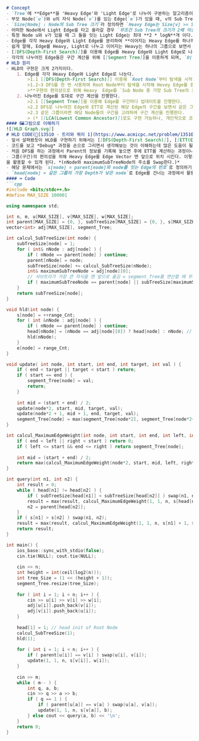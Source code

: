 ```markdown
# Concept
- `Tree`에 **Edge**을 'Heavy Edge'와 'Light Edge'로 나누어 구분하는 알고리즘이다.
- 부모 Node(`u`)와 u의 자식 Node(`v`)를 있는 Edge(`e`)가 있을 때, v의 Sub Tree 크기가 u의 Sub Tree 크기의 1/2 이상일 때 `e`를 **Heavy Edge**라 정의하며 이 이외에는 모두 **Light Edge**이다.
- `Size[Node] : Node의 Sub Tree 크기`라 정의하면 `Heavy Edge는 Size[v] >= Size[u] / 2`를 만족한다. 
- 어떠한 Node에서 Light Edge을 타고 올라갈 경우 `무조건 Sub Tree의 크기가 2배 이상`이 되게 되며 이는 다시 말해 어떠한 Node에서 Root Node로 가는 경우 최대 **logN**개의 Light Edge을 거쳐가게 된다는 것을 뜻한다.
- 특정 Node u와 v가 있을 때 그 둘을 잇는 Light Edge는 최대 **2 * logN**개 이다.
- Edge를 각각 Heavy Edge와 Light Edge를 분리하여 **이어지는 Heavy Edge를 하나의 그룹**으로써 그리고 **Light Edge는 개별적인 그룹**으로써 값을 관리하면 `구간의 Edge`를 효율적으로 관리할 수 있다.
- 쉽게 말해, Edge를 Heavy, Light로 나누고 이어지는 Heavy는 하나의 그룹으로 보면서 Node u와 v를 잇는 Edge들을 하나하나 보는 것이 아닌 각 `Edge 그룹` 별로 처리하는 알고리즘이다.
- [[DFS(Depth-First Search)]]를 이용해 Edge를 Heavy Edge와 Light Edge로 나누기 때문에 `O(N)`의 시간복잡도가 소요된다.
- 각각의 나누어진 Edge들은 구간 계산을 위해 [[Segment Tree]]을 이용하게 되며, `O(logN)`만큼의 시간복잡도가 소요된다.
# HLD 원리
- HLD의 구현은 크게 2가지이다.
	1. Edge를 각각 Heavy Edge와 Light Edge로 나눈다.
		>1.1 [[DFS(Depth-First Search)]] 이용해 `Root Node`부터 탐색을 시작해 각 노드들의 `Sub Tree의 Size`를 계산한다.
		>1.2~3 DFS를 한 번 사용하여 Root Node부터 탐색을 시작해 Hevey Edge를 판별하고 [[ETT(Euler Tour Technique)]]을 이용해 각 Node(또는 Edge)의 구간을 정의한다.
		>**구현의 편의성으로 위해 Heavy  Edge를 `Sub Node 중 가장 Sub Tree의 크기가 큰 노드로 이어진 Edge`로 정의한다.**
	2. 나누어진 Edge를 토대로 구간 계산을 진행한다.
		>2.1 [[Segment Tree]]을 이용해 Edge를 구간마다 업데이트를 진행한다.
		>2.2 DFS로 나누어진 Edge와 ETT로 계산된 해당 Edge의 구간을 보면서 같은 그룹이 나올 때 까지 Light Edge의 구간 계산을 진행하며 해당 Edge를 건넌다.
		>2.3 같은 그룹이라면 해당 Node들의 구간을 고려하여 구간 계산을 진행한다.
		> (* [[LCA(Lowest Common Ancestor)]]로도 구현 가능하나, 개인적으로 코드가 복잡해 선호하진 않는다.)
#### 🖼️그림으로 이해하기
![[HLD Graph.svg]]
# HLD CODE(📑[13510 - 트리와 쿼리 1](https://www.acmicpc.net/problem/13510))
- 앞서 살펴봤듯이 HLD를 구현하기 위해서는 [[DFS(Depth-First Search)]], [[ETT(Euler Tour Technique)]], [[Segment Tree]]를  선행으로 알고 있어야 하기 때문에 난이도가 있는 알고리즘이다.
- 코드를 보고 *Debug* 과정을 손으로 그리면서 생각해보는 것이 이해하는데 많은 도움이 될 것이다.
- 처음 DFS를 하는 과정에서 Parent의 정보를 기록해 놓으면 후에 ETT를 계산하는 과정이나 Light Edge를 건너는 과정에서 활용할 수 있다.
- 그룹(구간)의 편의성을 위해 Heavy Edge를 Edge Vector 맨 앞으로 위치 시킨다. 이렇게 하면 ETT을 계산하는 과정에서 *Heavy Edge의 번호가 연속성*을 가지게 되어 `Segement Tree`
을 활용할 수 있게 된다. *(nNode와 maximumSubTreeNode의 주소를 Swap한다.)*
- 해당 문제에서는 `s[node] = parent[node]와 node를 잇는 Edge의 번호`로 정의하기 때문에 `e[node]`를 구하긴 했지만 사용하지 않아도 문제를 해결 할 수 있다.
- `head[node] = 같은 그룹의 가장 Depth가 낮은 node`로 Edge를 건너는 과정에서 활용되며 ETT를 구하는 과정에서 함께 구한다. *단 초기에 head[Root Node] = 전체 Tree의 Root Node로 init해야 한다.*
#### ⌨️ Code
```cpp
#include <bits/stdc++.h>
#define MAX_SIZE 100001

using namespace std;

int n, m, u[MAX_SIZE], v[MAX_SIZE], w[MAX_SIZE];
int parent[MAX_SIZE] = {0, }, subTreeSize[MAX_SIZE] = {0, }, s[MAX_SIZE], e[MAX_SIZE], head[MAX_SIZE], range_Cnt = 0;
vector<int> adj[MAX_SIZE], segment_Tree;

int calcul_SubTreeSize(int node) {
    subTreeSize[node] = 1;
    for ( int& nNode : adj[node] ) {
        if ( nNode == parent[node] ) continue;
        parent[nNode] = node;
        subTreeSize[node] += calcul_SubTreeSize(nNode);
        int& maximumSubTreeNode = adj[node][0];
        // 서브트리가 가장 큰 자식을 맨 앞으로 옮김 = segment_Tree를 연산할 때 무거운 번호 먼저 방문 하도록 설정
        if ( maximumSubTreeNode == parent[node] || subTreeSize[maximumSubTreeNode] < subTreeSize[nNode] ) swap(maximumSubTreeNode, nNode);
    }
    return subTreeSize[node];
}

void hld(int node) {
    s[node] = ++range_Cnt;
    for ( int &nNode : adj[node] ) {
        if ( nNode == parent[node] ) continue;
        head[nNode] = (nNode == adj[node][0]) ? head[node] : nNode; // *무거운 경로(서브트리가 가장 큼)에 해당하면 head로 같이 묶고 아니면 가벼운 간선으로 만듦 
        hld(nNode);
    }
    e[node] = range_Cnt;
}

void update( int node, int start, int end, int target, int val ) {
    if ( end < target || target < start ) return;
    if ( start == end ) {
        segment_Tree[node] = val;
        return;
    }
    
    int mid = (start + end) / 2;
    update(node*2, start, mid, target, val);
    update(node*2 + 1, mid + 1, end, target, val);
    segment_Tree[node] = max(segment_Tree[node*2], segment_Tree[node*2+1]);
}

int calcul_MaximumEdgeWeight(int node, int start, int end, int left, int right) {
    if ( end < left || right < start ) return 0;
    if ( left <= start && end <= right ) return segment_Tree[node];
    
    int mid = (start + end) / 2;
    return max(calcul_MaximumEdgeWeight(node*2, start, mid, left, right), calcul_MaximumEdgeWeight(node*2+1, mid + 1, end, left, right));
}

int query(int n1, int n2) {
    int result = 0;
    while ( head[n1] != head[n2] ) {
        if ( subTreeSize[head[n1]] < subTreeSize[head[n2]] ) swap(n1, n2);
        result = max(result, calcul_MaximumEdgeWeight(1, 1, n, s[head[n2]], s[n2]));
        n2 = parent[head[n2]];
    }
    if ( s[n1] > s[n2] ) swap(n1, n2);
    result = max(result, calcul_MaximumEdgeWeight(1, 1, n, s[n1] + 1, s[n2]));
    return result;
}

int main() {
    ios_base::sync_with_stdio(false);
    cin.tie(NULL); cout.tie(NULL);
    
    cin >> n;
    int height = int(ceil(log2(n)));
    int tree_Size = (1 << (height + 1));
    segment_Tree.resize(tree_Size);
    
    for ( int i = 1; i < n; i++ ) {
        cin >> u[i] >> v[i] >> w[i];
        adj[u[i]].push_back(v[i]);
        adj[v[i]].push_back(u[i]);
    }
    
    head[1] = 1; // head init of Root Node
    calcul_SubTreeSize(1);
    hld(1);
    
    for ( int i = 1; i < n; i++ ) {
        if ( parent[u[i]] == v[i] ) swap(u[i], v[i]);
        update(1, 1, n, s[v[i]], w[i]);
    }
    
    cin >> m;
    while ( m-- ) {
        int q, a, b;
        cin >> q >> a >> b;
        if ( q == 1 ) {
            if ( parent[u[a]] == v[a] ) swap(u[a], v[a]);
            update(1, 1, n, s[v[a]], b);
        } else cout << query(a, b) << '\n';
    }
    return 0;
}
```
```